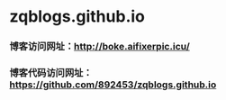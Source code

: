 # zqblogs.github.io
### 博客访问网址：http://boke.aifixerpic.icu/
### 博客代码访问网址：https://github.com/892453/zqblogs.github.io

